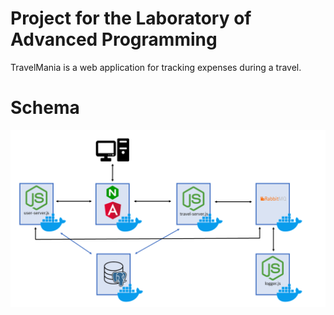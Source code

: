 # Project for the Laboratory of Advanced Programming

TravelMania is a web application for tracking expenses during a travel.

# Schema
![schema](Documentation/schema.png)

